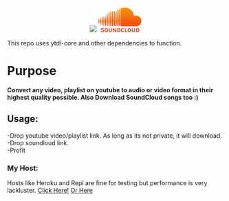 <p align="middle">
  <img src="https://cdn.mos.cms.futurecdn.net/SytNGv3ZxAVCkvcspmbbvh.jpg" width="100"/>
  <img src="./public/logos/sc.png" width="100" /> 
</p>

This repo uses ytdl-core and other dependencies to function.  

# Purpose

**Convert any video, playlist on youtube to audio or video format in their highest quality possible. Also Download SoundCloud songs too :)**

## Usage:
 -Drop youtube video/playlist link. As long as its not private, it will download.  
 -Drop soundloud link.  
 -Profit  

### My Host:
Hosts like Heroku and Repl are fine for testing but performance is very lackluster.
[Click Here!](https://ytdl.deniscerri.repl.co/) [Or Here](http://denisytdl.herokuapp.com/)  
